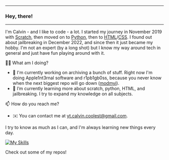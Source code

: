 ***

### Hey, there!

<!--
**cc7623/cc7623** is a ✨ _special_ ✨ repository because its `README.md` (this file) appears on your GitHub profile.

Here are some ideas to get you started:

- 🔭 I’m currently working on ...
- 🌱 I’m currently learning ...
- 👯 I’m looking to collaborate on ...
- 🤔 I’m looking for help with ...
- 💬 Ask me about ...
- 📫 How to reach me: ...
- 😄 Pronouns: ...
- ⚡ Fun fact: ...
-->

***

I'm Calvin - and I like to code - a lot. I started my journey in November 2019 with [Scratch](https://scratch.mit.edu), then moved on to [Python](https://python.org), then to [HTML](https://en.wikipedia.org/wiki/HTML)/[CSS](https://en.wikipedia.org/wiki/CSS). I found out about jailbreaking in December 2022, and since then it just became my hobby. I'm not an expert (by a long shot) but I know my way around tech in general and just have fun playing around with it.

👨‍💻 What am I doing?
- 🔭 I'm currently working on archiving a bunch of stuff. Right now I'm doing Apple1nt3rnal software and r1pb1gb0ss, because you never know when the next biggest repo will go down ([modmyi](https://forums.macrumors.com/threads/sad-day-for-jailbreakers-modmyi-and-zodttd-macciti-cydia-repositories-shut-down.2090898/)).
- 🌱 I’m currently learning more about scratch, python, HTML, and jailbreaking. I try to expand my knowledge on all subjects.


📫 How do you reach me?
- ✉️ You can contact me at yt.calvin.coolest@gmail.com.


I try to know as much as I can, and I'm always learning new things every day.

<!--- [![my stats!](https://github-readme-stats.vercel.app/api?username=cc7623&show_icons=true&theme=github_dark)](https://github.com/anuraghazra/github-readme-stats) !--->

[![My Skills](https://skillicons.dev/icons?i=html,css,js,jquery,python,linux,md,replit,stackoverflow,vscode&theme=dark)](https://skillicons.dev)

Check out some of my repos!
